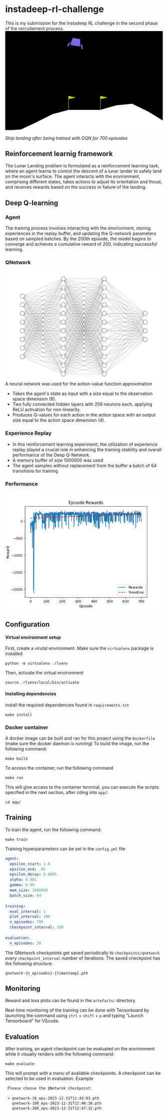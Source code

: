 # instadeep-rl-challenge
This is my submission for the instadeep RL challenge in the second phase of the recruitement process.
![Lunar-Landing GIF after training agent using DQN](./artefacts/successful_landing.gif)

*Ship landing after being trained with DQN for 700 episodes*

## Reinforcement learnig framework
The Lunar Landing problem is formulated as a reinforcement learning task, where an agent learns to control the descent of a lunar lander to safely land on the moon's surface. The agent interacts with the environment, comprising different states, takes actions to adjust its orientation and thrust, and receives rewards based on the success or failure of the landing.

## Deep Q-learning

### Agent

The training process involves interacting with the environment, storing experiences in the replay buffer, and updating the Q-network parameters based on sampled batches. By the 200th episode, the model begins to converge and achieves a cumulative reward of 200, indicating successful learning.

### QNetwork
![QNetwork Architecture](./artefacts/qnetwork.png)
A neural network was used for the action-value function approximation

- Takes the agent's state as input with a size equal to the observation space dimension (8).
- Two fully connected hidden layers with 256 neurons each, applying ReLU activation for non-linearity.
- Produces Q-values for each action in the action space with an output size equal to the action space dimension (4).

### Experience Replay
- In this reinforcement learning experiment, the utilization of experience replay played a crucial role in enhancing the training stability and overall performance of the Deep Q-Network.
- A memory buffer of size 1000000 was used
- The agent samples without replacement from the buffer a batch of 64 transitions for training

### Performance

![Reward plot after 700 episodes](./artefacts/rewards_plot_final.png)

## Configuration

#### Virtual environment setup
First, create a virutal environment. Make sure the `virtualenv` package is installed
```SHELL
python -m virtualenv .rlvenv
```
Then, activate the virtual environment
```SHELL
source .rlvenv/local/bin/activate
```
#### Installing dependencies
install the required dependencies found in `requirements.txt`
```SHELL
make install
```

### Docker container
A docker image can be built and ran for this project using the `Dockerfile` (make sure the docker daemon is running)
To build the image, run the following command: 
```SHELL
make build
```
To access the container, run the following command
```SHELL
make run
```
This will give access to the container terminal, you can execute the scripts specified in the next section, after cding into `app/`:
```SHELL
cd app/
```

## Training
To train the agent, run the following command:
```SHELL
make train
```

Training hyperparameters can be set in the `config.yml` file
```YAML
agent:
  epsilon_start: 1.0
  epsilon_end: .05
  epsilon_decay: 0.0005
  alpha: 0.001
  gamma: 0.99
  mem_size: 1000000
  batch_size: 64

training:
  eval_interval: 1
  plot_interval: 100
  n_episodes: 700
  checkpoint_interval: 100

evaluation:
  n_episodes: 20
```
The QNetwork checkpoints get saved periodically to `checkpoints/qnetwork` every `checkpoint_interval` number of iterations.
The saved checkpoint has the following structure:
```SHELL
qnetwork-{n_episodes}-{timestamp}.pth
```
## Monitoring
Reward and loss plots can be found in the `artefacts/` directory.

Real-time monitoring of the training can be done with Tensorboard by launching the command using `ctrl` + `shift` + `p` and typing "Launch Tensorboard" for VScode.


## Evaluation
After training, an agent checkpoint can be evaluated on the environment while it visually renders with the following command:
```SHELL
make evaluate
```

This will prompt with a menu of available checkpoints. A checkpoint can be selected to be used in evaluation. Example
```
 Please choose the QNetwrok checkpoint:

 > qnetwork-10_eps-2023-12-31T11:43:03.pth
   qnetwork-100_eps-2023-12-31T12:46:38.pth
   qnetwork-300_eps-2023-12-31T12:47:32.pth
```



